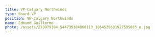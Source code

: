```yaml
---
title: VP-Calgary Northwinds
type: Board VP
position: VP-Calgary Northwinds
name: Edmund Guillermo
photo: /assets/278979184_544739384060113_1864528601927595605_n.jpg
---
```


